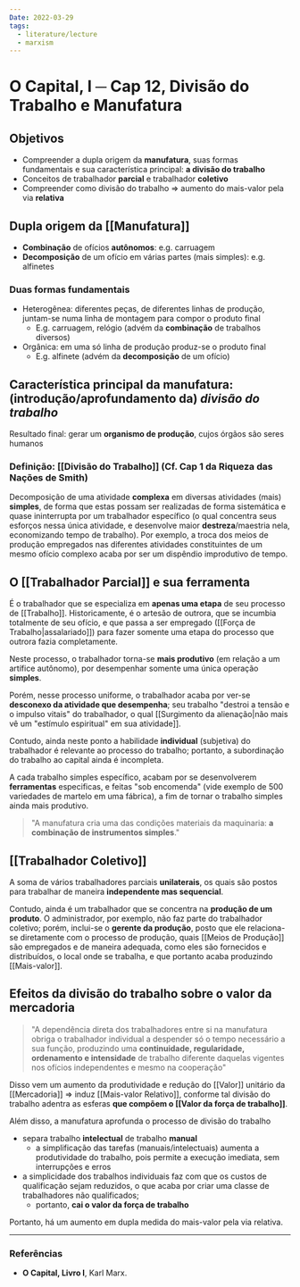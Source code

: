 ```yaml
---
Date: 2022-03-29
tags:
  - literature/lecture
  - marxism
---
```

# O Capital, I ─ Cap 12, Divisão do Trabalho e Manufatura
## Objetivos
- Compreender a dupla origem da **manufatura**, suas formas fundamentais e sua característica principal: **a divisão do trabalho**
- Conceitos de trabalhador **parcial** e trabalhador **coletivo**
- Compreender como divisão do trabalho => aumento do mais-valor pela via **relativa**

## Dupla origem da [[Manufatura]]
- **Combinação** de ofícios **autônomos**: e.g. carruagem
- **Decomposição** de um ofício em várias partes (mais simples): e.g. alfinetes 

### Duas formas fundamentais
- Heterogênea: diferentes peças, de diferentes linhas de produção, juntam-se numa linha de montagem para compor o produto final
	- E.g. carruagem, relógio (advém da **combinação** de trabalhos diversos)
- Orgânica: em uma só linha de produção produz-se o produto final
	- E.g. alfinete (advém da **decomposição** de um ofício)

## Característica principal da manufatura:  (introdução/aprofundamento da) *divisão do trabalho*
Resultado final: gerar um **organismo de produção**, cujos órgãos são seres humanos

### Definição: [[Divisão do Trabalho]] (Cf. Cap 1 da Riqueza das Nações de Smith)
Decomposição de uma atividade **complexa** em diversas atividades (mais) **simples**, de forma que estas possam ser realizadas de forma sistemática e quase ininterrupta por um trabalhador específico (o qual concentra seus esforços nessa única atividade, e desenvolve maior **destreza**/maestria nela, economizando tempo de trabalho). Por exemplo, a troca dos meios de produção empregados nas diferentes atividades constituintes de um mesmo ofício complexo acaba por ser um dispêndio improdutivo de tempo.

## O [[Trabalhador Parcial]] e sua ferramenta
É o trabalhador que se especializa em **apenas uma etapa** de seu processo de [[Trabalho]]. Historicamente, é o artesão de outrora, que se incumbia totalmente de seu ofício, e que passa a ser empregado ([[Força de Trabalho|assalariado]]) para fazer somente uma etapa do processo que outrora fazia completamente. 

Neste processo, o trabalhador torna-se **mais produtivo** (em relação a um artífice autônomo), por desempenhar somente uma única operação **simples**. 

Porém, nesse processo uniforme, o trabalhador acaba por ver-se **desconexo da atividade que desempenha**; seu trabalho "destroi a tensão e o impulso vitais" do trabalhador, o qual [[Surgimento da alienação|não mais vê um "estímulo espiritual" em sua atividade]]. 

Contudo, ainda neste ponto a habilidade **individual** (subjetiva) do trabalhador é relevante ao processo do trabalho; portanto, a subordinação do trabalho ao capital ainda é incompleta.

A cada trabalho simples específico, acabam por se desenvolverem **ferramentas** especificas, e feitas "sob encomenda" (vide exemplo de 500 variedades de martelo em uma fábrica), a fim de tornar o trabalho simples ainda mais produtivo.

> "A manufatura cria uma das condições materiais da maquinaria: **a combinação de instrumentos simples**."

## [[Trabalhador Coletivo]]
A soma de vários trabalhadores parciais **unilaterais**, os quais são postos para trabalhar de maneira **independente mas sequencial**. 

Contudo, ainda é um trabalhador que se concentra na **produção de um produto**. O administrador, por exemplo, não faz parte do trabalhador coletivo; porém, inclui-se o **gerente da produção**, posto que ele relaciona-se diretamente com o processo de produção, quais [[Meios de Produção]] são empregados e de maneira adequada, como eles são fornecidos e distribuídos, o local onde se trabalha, e que portanto acaba produzindo [[Mais-valor]]. 

## Efeitos da divisão do trabalho sobre o valor da mercadoria
> "A dependência direta dos trabalhadores entre si na manufatura obriga o trabalhador individual a despender só o tempo necessário a sua função, produzindo uma **continuidade, regularidade, ordenamento e intensidade** de trabalho diferente daquelas vigentes nos ofícios independentes e mesmo na cooperação"

Disso vem um aumento da produtividade e redução do [[Valor]] unitário da [[Mercadoria]] => induz [[Mais-valor Relativo]], conforme tal divisão do trabalho adentra as esferas **que compõem o [[Valor da força de trabalho]]**.

Além disso, a manufatura aprofunda o processo de divisão do trabalho
- separa trabalho **intelectual** de trabalho **manual**
	- a simplificação das tarefas (manuais/intelectuais) aumenta a produtividade do trabalho, pois permite a execução imediata, sem interrupções e erros
- a simplicidade dos trabalhos individuais faz com que os custos de qualificação sejam reduzidos, o que acaba por criar uma classe de trabalhadores não qualificados;
	- portanto, **cai o valor da força de trabalho** 

Portanto, há um aumento em dupla medida do mais-valor pela via relativa.

---
### Referências
- **O Capital, Livro I**, Karl Marx.